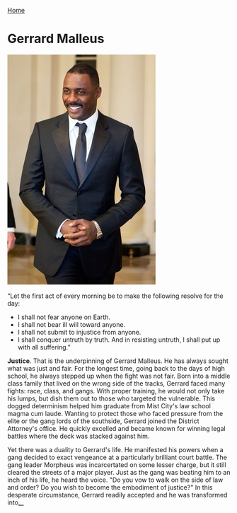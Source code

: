 [Home](../index.md "Home")

# Gerrard Malleus
![Gerrard Malleus](../assets/images/gerrard.jpeg "Gerrard Malleus")

“Let the first act of every morning be to make the following resolve for the day:
* I shall not fear anyone on Earth.
* I shall not bear ill will toward anyone.
* I shall not submit to injustice from anyone.
* I shall conquer untruth by truth. And in resisting untruth, I shall put up with all suffering.”
  
**Justice**. That is the underpinning of Gerrard Malleus. He has always sought what was just and fair. For the longest time, going back to the days of high school, he always stepped up when the fight was not fair. Born into a middle class family that lived on the wrong side of the tracks, Gerrard faced many fights: race, class, and gangs. With proper training, he would not only take his lumps, but dish them out to those who targeted the vulnerable. This dogged determinism helped him graduate from Mist City's law school magma cum laude. Wanting to protect those who faced pressure from the elite or the gang lords of the southside, Gerrard joined the District Attorney's office. He quickly excelled and became known for winning legal battles where the deck was stacked against him.

Yet there was a duality to Gerrard's life. He manifested his powers when a gang decided to exact vengeance at a particularly brilliant court battle. The gang leader Morpheus was incarcertated on some lesser charge, but it still cleared the streets of a major player. Just as the gang was beating him to an inch of his life, he heard the voice. "Do you vow to walk on the side of law and order? Do you wish to become the embodiment of justice?" In this desperate circumstance, Gerrard readily accepted and he was transformed into[...](marduk.md "Marduk")
